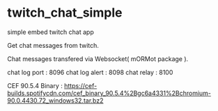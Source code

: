 # twitch_chat_simple
simple embed twitch chat app

Get chat messages from twitch.

Chat messages transfered via Websocket( mORMot package ).

chat log port : 8096
chat log alert : 8098
chat relay : 8100

CEF 90.5.4 Binary : <https://cef-builds.spotifycdn.com/cef_binary_90.5.4%2Bgc6a4331%2Bchromium-90.0.4430.72_windows32.tar.bz2>

